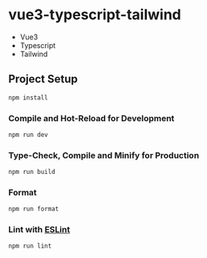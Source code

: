 # vue3-typescript-tailwind

* Vue3
* Typescript 
* Tailwind 

## Project Setup

```sh
npm install
```

### Compile and Hot-Reload for Development

```sh
npm run dev
```

### Type-Check, Compile and Minify for Production

```sh
npm run build
```

### Format

```sh
npm run format
```

### Lint with [ESLint](https://eslint.org/)

```sh
npm run lint
```
